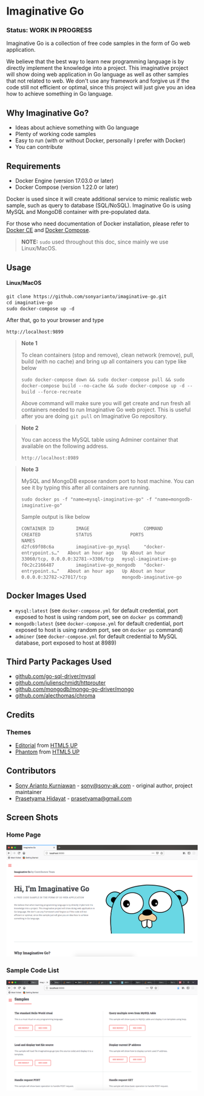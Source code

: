 # Imaginative Go
### Status: WORK IN PROGRESS
Imaginative Go is a collection of free code samples in the form of Go web application.

We believe that the best way to learn new programming language is by directly implement the knowledge into a project. This imaginative project will show doing web application in Go language as well as other samples that not related to web. We don't use any framework and forgive us if the code still not efficient or optimal, since this project will just give you an idea how to achieve something in Go language.

## Why Imaginative Go?
- Ideas about achieve something with Go language
- Plenty of working code samples
- Easy to run (with or without Docker, personally I prefer with Docker)
- You can contribute

## Requirements
- Docker Engine (version 17.03.0 or later)
- Docker Compose (version 1.22.0 or later)

Docker is used since it will create additional service to mimic realistic web sample, such as query to database (SQL/NoSQL). Imaginative Go is using MySQL and MongoDB container with pre-populated data.

For those who need documentation of Docker installation, please refer to [Docker CE](https://store.docker.com/search?type=edition&offering=community) and [Docker Compose](https://docs.docker.com/compose/install/).

> **NOTE:** `sudo` used throughout this doc, since mainly we use Linux/MacOS.

## Usage
#### Linux/MacOS
```
git clone https://github.com/sonyarianto/imaginative-go.git
cd imaginative-go
sudo docker-compose up -d
```

After that, go to your browser and type
```
http://localhost:9899
```

> **Note 1**
> 
> To clean containers (stop and remove), clean network (remove), pull, build (with no cache) and bring up all containers you can type like below
> ```
> sudo docker-compose down && sudo docker-compose pull && sudo docker-compose build --no-cache && sudo docker-compose up -d --build --force-recreate
> ```
> Above command will make sure you will get create and run fresh all containers needed to run Imaginative Go web project. This is useful after you are doing `git pull` on Imaginative Go repository.

> **Note 2**
> 
> You can access the MySQL table using Adminer container that available on the following address.
> ```
> http://localhost:8989
> ```

> **Note 3**
> 
> MySQL and MongoDB expose random port to host machine. You can see it by typing this after all containers are running.
> ```
> sudo docker ps -f "name=mysql-imaginative-go" -f "name=mongodb-imaginative-go"
> ```
> Sample output is like below
> ```
> CONTAINER ID        IMAGE                    COMMAND                  CREATED             STATUS              PORTS                                NAMES
> d2fc69f08c6a        imaginative-go_mysql     "docker-entrypoint.s…"   About an hour ago   Up About an hour    33060/tcp, 0.0.0.0:32781->3306/tcp   mysql-imaginative-go
> f0c2c2166487        imaginative-go_mongodb   "docker-entrypoint.s…"   About an hour ago   Up About an hour    0.0.0.0:32782->27017/tcp             mongodb-imaginative-go
> ```

## Docker Images Used
- `mysql:latest` (see `docker-compose.yml` for default credential, port exposed to host is using random port, see on `docker ps` command)
- `mongodb:latest` (see `docker-compose.yml` for default credential, port exposed to host is using random port, see on `docker ps` command)
- `adminer` (see `docker-compose.yml` for default credential to MySQL database, port exposed to host at 8989)

## Third Party Packages Used
- [github.com/go-sql-driver/mysql](https://github.com/go-sql-driver/mysql)
- [github.com/julienschmidt/httprouter](https://github.com/julienschmidt/httprouter)
- [github.com/mongodb/mongo-go-driver/mongo](https://github.com/mongodb/mongo-go-driver/mongo)
- [github.com/alecthomas/chroma](https://github.com/alecthomas/chroma)

## Credits
### Themes
- [Editorial](https://html5up.net/editorial) from [HTML5 UP](https://html5up.net)
- [Phantom](https://html5up.net/phantom) from [HTML5 UP](https://html5up.net)

## Contributors
- [Sony Arianto Kurniawan](https://github.com/sonyarianto) - sony@sony-ak.com - original author, project maintainer
- [Prasetyama Hidayat](https://github.com/prasetyama) - prasetyama@gmail.com

## Screen Shots
### Home Page
![Imaginative Go - Screenshot 1](/src/assets/images/screenshot1.png?raw=true "Imaginative Go - Screenshot 1")
### Sample Code List
![Imaginative Go - Screenshot 2](/src/assets/images/screenshot2.png?raw=true "Imaginative Go - Screenshot 2")
